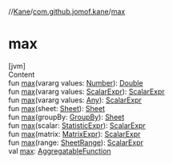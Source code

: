 //[Kane](../index.md)/[com.github.jomof.kane](index.md)/[max](max.md)



# max  
[jvm]  
Content  
fun [max](max.md)(vararg values: [Number](https://kotlinlang.org/api/latest/jvm/stdlib/kotlin/-number/index.html)): [Double](https://kotlinlang.org/api/latest/jvm/stdlib/kotlin/-double/index.html)  
fun [max](max.md)(vararg values: [ScalarExpr](-scalar-expr/index.md)): [ScalarExpr](-scalar-expr/index.md)  
fun [max](max.md)(vararg values: [Any](https://kotlinlang.org/api/latest/jvm/stdlib/kotlin/-any/index.html)): [ScalarExpr](-scalar-expr/index.md)  
fun [max](max.md)(sheet: [Sheet](../com.github.jomof.kane.impl.sheet/-sheet/index.md)): [Sheet](../com.github.jomof.kane.impl.sheet/-sheet/index.md)  
fun [max](max.md)(groupBy: [GroupBy](../com.github.jomof.kane.impl.sheet/-group-by/index.md)): [Sheet](../com.github.jomof.kane.impl.sheet/-sheet/index.md)  
fun [max](max.md)(scalar: [StatisticExpr](-statistic-expr/index.md)): [ScalarExpr](-scalar-expr/index.md)  
fun [max](max.md)(matrix: [MatrixExpr](-matrix-expr/index.md)): [ScalarExpr](-scalar-expr/index.md)  
fun [max](max.md)(range: [SheetRange](../com.github.jomof.kane.impl.sheet/-sheet-range/index.md)): [ScalarExpr](-scalar-expr/index.md)  
val [max](max.md): [AggregatableFunction](../com.github.jomof.kane.impl.functions/-aggregatable-function/index.md)  



